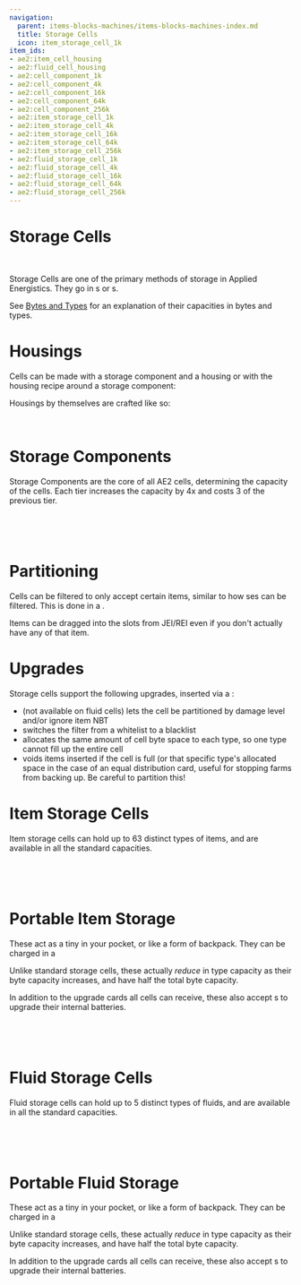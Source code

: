 ```yaml
---
navigation:
  parent: items-blocks-machines/items-blocks-machines-index.md
  title: Storage Cells
  icon: item_storage_cell_1k
item_ids:
- ae2:item_cell_housing
- ae2:fluid_cell_housing
- ae2:cell_component_1k
- ae2:cell_component_4k
- ae2:cell_component_16k
- ae2:cell_component_64k
- ae2:cell_component_256k
- ae2:item_storage_cell_1k
- ae2:item_storage_cell_4k
- ae2:item_storage_cell_16k
- ae2:item_storage_cell_64k
- ae2:item_storage_cell_256k
- ae2:fluid_storage_cell_1k
- ae2:fluid_storage_cell_4k
- ae2:fluid_storage_cell_16k
- ae2:fluid_storage_cell_64k
- ae2:fluid_storage_cell_256k
---
```

# Storage Cells

<ItemImage id="item_storage_cell_1k" scale="4" />   <ItemImage id="fluid_storage_cell_16k" scale="4" />

Storage Cells are one of the primary methods of storage in Applied Energistics. They go in <ItemLink id="drive" />s
or <ItemLink id="chest" />s.

See [Bytes and Types](../ae2-mechanics/bytes-and-types.md) for an explanation of their capacities in bytes and types.

# Housings

Cells can be made with a storage component and a housing or with the housing recipe around a storage component:

<Recipe id="network/cells/item_storage_cell_1k_storage" />
<Recipe id="network/cells/item_storage_cell_1k" />

Housings by themselves are crafted like so:

<RecipeFor id="item_cell_housing" />   <RecipeFor id="fluid_cell_housing" />

# Storage Components

Storage Components are the core of all AE2 cells, determining the capacity of the cells. Each tier increases the capacity
by 4x and costs 3 of the previous tier.

<RecipeFor id="cell_component_1k" />   <RecipeFor id="cell_component_4k" />   <RecipeFor id="cell_component_16k" />

<RecipeFor id="cell_component_64k" />   <RecipeFor id="cell_component_256k" />

# Partitioning

Cells can be filtered to only accept certain items, similar to how <ItemLink id="storage_bus" />ses can be filtered. This is
done in a <ItemLink id="cell_workbench" />.

Items can be dragged into the slots from JEI/REI even if you don't actually have any of that item.

# Upgrades

Storage cells support the following upgrades, inserted via a <ItemLink id="cell_workbench" />:

- <ItemLink id="fuzzy_card" /> (not available on fluid cells) lets the cell be partitioned by damage level and/or ignore item NBT
- <ItemLink id="inverter_card" /> switches the filter from a whitelist to a blacklist
- <ItemLink id="equal_distribution_card" /> allocates the same amount of cell byte space to each type, so one type cannot fill up the entire cell
- <ItemLink id="void_card" /> voids items inserted if the cell is full (or that specific type's allocated space in the
case of an equal distribution card, useful for stopping farms from backing up. Be careful to partition this!

# Item Storage Cells

Item storage cells can hold up to 63 distinct types of items, and are available in all the standard capacities.

<Recipe id="network/cells/item_storage_cell_1k_storage" />   <Recipe id="network/cells/item_storage_cell_4k_storage" />   <Recipe id="network/cells/item_storage_cell_16k_storage" />

<Recipe id="network/cells/item_storage_cell_64k_storage" />   <Recipe id="network/cells/item_storage_cell_256k_storage" />

# Portable Item Storage

These act as a tiny <ItemLink id="chest" /> in your pocket, or like a form of backpack. They can be charged in a <ItemLink id="charger" />

Unlike standard storage cells, these actually *reduce* in type capacity as their byte capacity increases, and have half the
total byte capacity.

In addition to the upgrade cards all cells can receive, these also accept <ItemLink id="energy_card" />s to upgrade their internal batteries.

<RecipeFor id="portable_item_cell_1k" />   <RecipeFor id="portable_item_cell_4k" />   <RecipeFor id="portable_item_cell_16k" />

<RecipeFor id="portable_item_cell_64k" />   <RecipeFor id="portable_item_cell_256k" />

# Fluid Storage Cells

Fluid storage cells can hold up to 5 distinct types of fluids, and are available in all the standard capacities.

<Recipe id="network/cells/fluid_storage_cell_1k_storage" />   <Recipe id="network/cells/fluid_storage_cell_4k_storage" />   <Recipe id="network/cells/fluid_storage_cell_16k_storage" />

<Recipe id="network/cells/fluid_storage_cell_64k_storage" />   <Recipe id="network/cells/fluid_storage_cell_256k_storage" />

# Portable Fluid Storage

These act as a tiny <ItemLink id="chest" /> in your pocket, or like a form of backpack. They can be charged in a <ItemLink id="charger" />

Unlike standard storage cells, these actually *reduce* in type capacity as their byte capacity increases, and have half the
total byte capacity.

In addition to the upgrade cards all cells can receive, these also accept <ItemLink id="energy_card" />s to upgrade their internal batteries.

<RecipeFor id="portable_fluid_cell_1k" />   <RecipeFor id="portable_fluid_cell_4k" />   <RecipeFor id="portable_fluid_cell_16k" />

<RecipeFor id="portable_fluid_cell_64k" />   <RecipeFor id="portable_fluid_cell_256k" />
